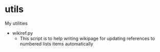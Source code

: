 utils
=====

My utilities

* wikiref.py
  * This script is to help writing wikipage for updating references to numbered lists items automatically
